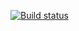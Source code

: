 [![Build status](https://ci.appveyor.com/api/projects/status/oyxmkyht8rh6ivoh?svg=true)](https://ci.appveyor.com/project/aledavydkin/js-2lvl-8-1)

